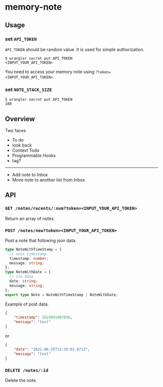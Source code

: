 # memory-note

## Usage

### set `API_TOKEN`

`API_TOKEN` should be random value. It is used for simple authorization.

```shell
$ wrangler secret put API_TOKEN
<INPUT_YOUR_API_TOKEN>
```

You need to access your memory note using `?token=<INPUT_YOUR_API_TOKEN>`.

### set `NOTE_STACK_SIZE`



```shell
$ wrangler secret put API_TOKEN
100
```

## Overview

Two faces

- To do
- look back
- Context Todo
- Programmable Hooks
- tag?

---

- Add note to Inbox
- Move note to another list from Inbox

## API

### `GET /notes/recents/:num?token=<INPUT_YOUR_API_TOKEN>`

Return an array of notes.

### `POST /notes/new?token=<INPUT_YOUR_API_TOKEN>`

Post a note that following json data.

```typescript
type NoteWithTimeStamp = {
  // unix timestamp
  timestamp: number;
  message: string;
};
type NoteWithDate = {
  // iso date
  date: string;
  message: string;
};
export type Note = NoteWithTimeStamp | NoteWithDate;
```

Example of post data.

```json
{
    "timestamp": 1629891907036,
    "message": "test"
}
```

or

```json
{
    "date": "2021-08-25T12:39:01.071Z",
    "message": "test"
}
```

### `DELETE /notes/:id`

Delete the note.
